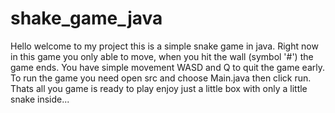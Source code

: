 # shake_game_java
Hello welcome to my project this is a simple snake game in java.
Right now in this game you only able to move, when you hit the wall (symbol '#') the game ends.
You have simple movement WASD and Q to quit the game early.
To run the game you need open src and choose Main.java then click run.
Thats all you game is ready to play enjoy just a little box with only a little snake inside...
